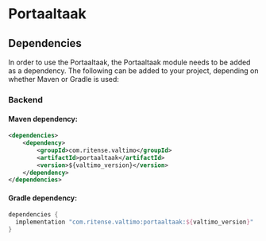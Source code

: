 # Portaaltaak

## Dependencies

In order to use the Portaaltaak, the Portaaltaak module needs to be added as a dependency. The
following can be added to your project, depending on whether Maven or Gradle is used:

### Backend

#### Maven dependency:
```xml
<dependencies>
    <dependency>
        <groupId>com.ritense.valtimo</groupId>
        <artifactId>portaaltaak</artifactId>
        <version>${valtimo_version}</version>
    </dependency>
</dependencies>
```

#### Gradle dependency:
```groovy
dependencies {
  implementation "com.ritense.valtimo:portaaltaak:${valtimo_version}"
}
```


